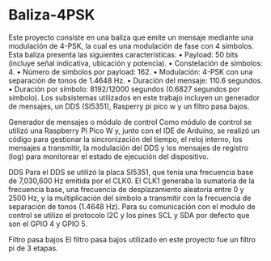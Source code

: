 # Baliza-4PSK

Este proyecto consiste en una baliza que emite un mensaje mediante una modulación de 4-PSK, la cual es una modulación de fase con 4 símbolos. Esta baliza presenta las siguientes características:
• Payload: 50 bits (incluye señal indicativa, ubicación y potencia).
• Constelación de símbolos: 4.
• Número de símbolos por payload: 162.
• Modulación: 4-PSK con una separación de tonos de 1.4648 Hz.
• Duración del mensaje: 110.6 segundos.
• Duración por símbolo: 8192/12000 segundos (0.6827 segundos por símbolo).
Los subsistemas utilizados en este trabajo incluyen un generador de mensajes, un DDS (SI5351), Rasperry pi pico w y un filtro pasa bajos.

Generador de mensajes o módulo de control
Como módulo de control se utilizó una Raspberry Pi Pico W y, junto con el IDE de Arduino, se realizó un código para gestionar la sincronización del tiempo, el reloj interno, los mensajes a transmitir, la modulación del DDS y los mensajes de registro (log) para monitorear el estado de ejecución del dispositivo.

DDS
Para el DDS se utilizó la placa SI5351, que tenía una frecuencia base de 7,030,600 Hz emitida por el CLK0. El CLK1 generaba la sumatoria de la frecuencia base, una frecuencia de desplazamiento aleatoria entre 0 y 2500 Hz, y la multiplicación del símbolo a transmitir con la frecuencia de separación de tonos (1.4648 Hz). Para su comunicación con el modulo de control se utilizo el protocolo I2C y los pines SCL y SDA por defecto que son el GPIO 4 y GPIO 5.

Filtro pasa bajos
El filtro pasa bajos utilizado en este proyecto fue un filtro pi de 3 etapas.
